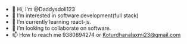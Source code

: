- 👋 Hi, I’m @Daddysdoll123
- 👀 I’m interested in software development(full stack)
- 🌱 I’m currently learning react-js.
- 💞️ I’m looking to collaborate on software.
- 📫 How to reach me 9380894274 or Koturdhanalaxmi23@gmail.com 

<!---
Daddysdoll123/Daddysdoll123 is a ✨ special ✨ repository because its `README.md`
